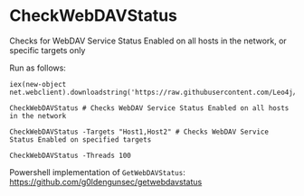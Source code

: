 # CheckWebDAVStatus

Checks for WebDAV Service Status Enabled on all hosts in the network, or specific targets only

Run as follows:

```
iex(new-object net.webclient).downloadstring('https://raw.githubusercontent.com/Leo4j/CheckWebDAVStatus/main/CheckWebDAVStatus.ps1')
```
```
CheckWebDAVStatus # Checks WebDAV Service Status Enabled on all hosts in the network
```
```
CheckWebDAVStatus -Targets "Host1,Host2" # Checks WebDAV Service Status Enabled on specified targets
```
```
CheckWebDAVStatus -Threads 100
```

Powershell implementation of `GetWebDAVStatus`: https://github.com/g0ldengunsec/getwebdavstatus
